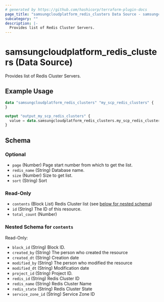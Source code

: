 ```yaml
---
# generated by https://github.com/hashicorp/terraform-plugin-docs
page_title: "samsungcloudplatform_redis_clusters Data Source - samsungcloudplatform"
subcategory: ""
description: |-
  Provides list of Redis Cluster Servers.
---
```


# samsungcloudplatform_redis_clusters (Data Source)

Provides list of Redis Cluster Servers.

## Example Usage

```terraform
data "samsungcloudplatform_redis_clusters" "my_scp_redis_clusters" {
}

output "output_my_scp_redis_clusters" {
  value = data.samsungcloudplatform_redis_clusters.my_scp_redis_clusters
}
```

<!-- schema generated by tfplugindocs -->
## Schema

### Optional

- `page` (Number) Page start number from which to get the list.
- `redis_name` (String) Database name.
- `size` (Number) Size to get list.
- `sort` (String) Sort

### Read-Only

- `contents` (Block List) Redis Cluster list (see [below for nested schema](#nestedblock--contents))
- `id` (String) The ID of this resource.
- `total_count` (Number)

<a id="nestedblock--contents"></a>
### Nested Schema for `contents`

Read-Only:

- `block_id` (String) Block ID.
- `created_by` (String) The person who created the resource
- `created_dt` (String) Creation date
- `modified_by` (String) The person who modified the resource
- `modified_dt` (String) Modification date
- `project_id` (String) Project ID.
- `redis_id` (String) Redis Cluster ID
- `redis_name` (String) Redis Cluster Name
- `redis_state` (String) Redis Cluster State
- `service_zone_id` (String) Service Zone ID


